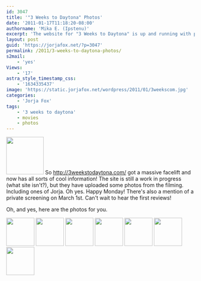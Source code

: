 ```yaml
---
id: 3047
title: '"3 Weeks to Daytona" Photos'
date: '2011-01-17T11:18:20-08:00'
authorname: 'Mika E. (Ipstenu)'
excerpt: 'The website for "3 Weeks to Daytona" is up and running with photos for you!'
layout: post
guid: 'https://jorjafox.net/?p=3047'
permalink: /2011/3-weeks-to-daytona-photos/
s2mail:
    - 'yes'
Views:
    - '17'
astra_style_timestamp_css:
    - '1634335437'
image: 'https://static.jorjafox.net/wordpress/2011/01/3weekscom.jpg'
categories:
    - 'Jorja Fox'
tags:
    - '3 weeks to daytona'
    - movies
    - photos
---
```


<img src="//static.jorjafox.net/wordpress/2011/01/3weekscom-100x100.jpg" alt="" title="3weekscom" width="100" height="100" class="alignleft size-thumbnail wp-image-3048" /> So <a href="http://3weekstodaytona.com/">http://3weekstodaytona.com/</a> got a massive facelift and now has all sorts of cool information!  The site is still a work in progress (what site isn't?), but they have uploaded some photos from the filming. Including ones of Jorja.  Oh yes.  Happy Monday!  There's also a mention of a private screening on March 1st.  Can't wait to hear the first reviews!

Oh, and yes, here are the photos for you.

<a href="https://jorjafox.net/gallery/movies/3weekstodaytona/promo/latemodel.png"><img alt="" src="https://jorjafox.net/gallery/zp-core/i.php?a=movies/3weekstodaytona/promo&i=latemodel.png&s=75&cw=75&ch=75&q=50&t=1&wmk=!" title="Jorja working on the car" class="alignleft size-zenphoto" width="75" height="75" /></a> <a href="https://jorjafox.net/gallery/movies/3weekstodaytona/promo/Picture-654.jpg"><img alt="" src="https://jorjafox.net/gallery/zp-core/i.php?a=movies/3weekstodaytona/promo&i=Picture-654.jpg&s=75&cw=75&ch=75&q=50&t=1&wmk=!" title="Behind the Scenes" class="alignleft size-zenphoto" width="75" height="75" /></a> <a href="https://jorjafox.net/gallery/movies/3weekstodaytona/promo/Picture-771.jpg"><img alt="" src="https://jorjafox.net/gallery/zp-core/i.php?a=movies/3weekstodaytona/promo&i=Picture-771.jpg&s=75&cw=75&ch=75&q=50&t=1&wmk=!" title="Behind the Scenes" class="alignleft  size-zenphoto" width="75" height="75" /></a> <a href="https://jorjafox.net/gallery/movies/3weekstodaytona/promo/Picture-775.jpg"><img alt="" src="https://jorjafox.net/gallery/zp-core/i.php?a=movies/3weekstodaytona/promo&i=Picture-775.jpg&s=75&cw=75&ch=75&q=50&t=1&wmk=!" title="Behind the Scenes" class="alignleft size-zenphoto" width="75" height="75" /></a> <a href="https://jorjafox.net/gallery/movies/3weekstodaytona/promo/Picture-1221.jpg"><img alt="" src="https://jorjafox.net/gallery/cache/movies/3weekstodaytona/promo/Picture-1221_200_cw200_ch200_thumb.jpg" title="Behind the Scenes" class="alignleft size-zenphoto" width="75" height="75" /></a> <a href="https://jorjafox.net/gallery/movies/3weekstodaytona/promo/Picture-14823.jpg"><img alt="" src="https://jorjafox.net/gallery/zp-core/i.php?a=movies/3weekstodaytona/promo&i=Picture-14823.jpg&s=75&cw=75&ch=75&q=50&t=1&wmk=!" title="Cast Photo" class="alignleft size-zenphoto" width="75" height="75" /></a> <a href="https://jorjafox.net/gallery/movies/3weekstodaytona/promo/poster1_8x11.jpg"><img alt="" src="https://jorjafox.net/gallery/zp-core/i.php?a=movies/3weekstodaytona/promo&i=poster1_8x11.jpg&s=75&cw=75&ch=75&q=50&t=1&wmk=!" title="Poster" class="alignleft size-zenphoto" width="75" height="75" /></a>
